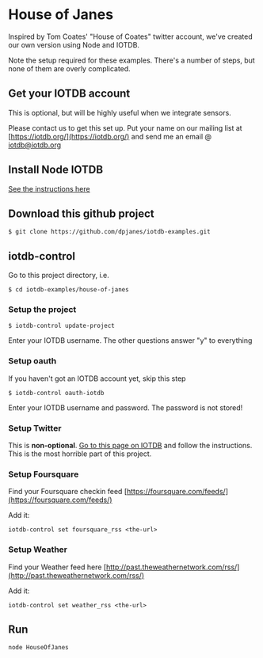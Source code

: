 # House of Janes

Inspired by Tom Coates' "House of Coates" twitter account, we've created our own version using Node and IOTDB.

Note the setup required for these examples. There's a number of steps,
but none of them are overly complicated.

## Get your IOTDB account

This is optional, but will be highly useful when we integrate sensors.

Please contact us to get this set up. 
Put your name on our mailing list at [https://iotdb.org/](https://iotdb.org/)
and send me an email @ [iotdb@iotdb.org](mailto:iotdb@iotdb.org)

## Install Node IOTDB

[See the instructions here](https://iotdb.org/docs/node/getting-started)

## Download this github project

    $ git clone https://github.com/dpjanes/iotdb-examples.git

## iotdb-control

Go to this project directory, i.e. 

	$ cd iotdb-examples/house-of-janes

### Setup the project

    $ iotdb-control update-project

Enter your IOTDB username. The other questions answer "y" to everything

### Setup oauth

If you haven't got an IOTDB account yet, skip this step

    $ iotdb-control oauth-iotdb

Enter your IOTDB username and password. The password is not stored!

### Setup Twitter

This is **non-optional**. 
[Go to this page on IOTDB](https://iotdb.org/docs/node/twitter) and follow the instructions. This is the most horrible part of this project.


### Setup Foursquare

Find your Foursquare checkin feed
[https://foursquare.com/feeds/](https://foursquare.com/feeds/)

Add it:

	iotdb-control set foursquare_rss <the-url>
	
### Setup Weather

Find your Weather feed here
[http://past.theweathernetwork.com/rss/](http://past.theweathernetwork.com/rss/)

Add it:

	iotdb-control set weather_rss <the-url>

## Run

	node HouseOfJanes



